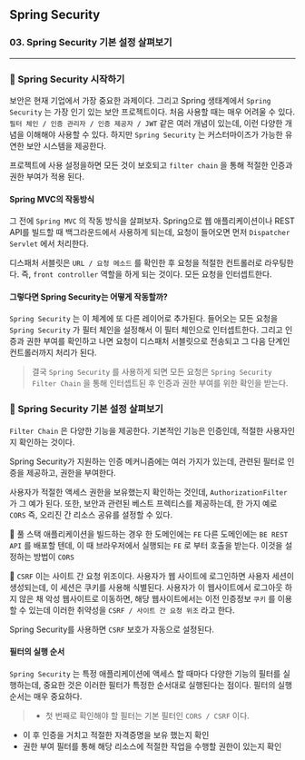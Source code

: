 ## Spring Security

### 03. Spring Security 기본 설정 살펴보기

---

### 📌 Spring Security 시작하기

보안은 현재 기업에서 가장 중요한 과제이다. 그리고 Spring 생태계에서 `Spring Security` 는 가장 인기 있는 보안 프로젝트이다.
처음 사용할 때는 매우 어려울 수 있다.
`필터 체인 / 인증 관리자 / 인증 제공자 / JWT` 같은 여러 개념이 있는데, 이런 다양한 개념을 이해해야 사용할 수 있다. 하지만 `Spring Security` 는 커스터마이즈가 가능한 유연한 보안 시스템을 제공한다.

프로젝트에 사용 설정을하면 모든 것이 보호되고 `filter chain` 을 통해 적절한 인증과 권한 부여가 적용 된다.

#### Spring MVC의 작동방식

그 전에 `Spring MVC` 의 작동 방식을 살펴보자.
Spring으로 웹 애플리케이션이나 REST API를 빌드할 때 백그라운드에서 사용하게 되는데, 요청이 들어오면 먼저 `Dispatcher Servlet` 에서 처리한다.

디스패처 서블릿은 `URL / 요청 메소드` 를 확인한 후 요청을 적절한 컨트롤러로 라우팅한다.
즉, `front controller` 역할을 하게 되는 것이다.
모든 요청을 인터셉트한다.

#### 그렇다면 Spring Security는 어떻게 작동할까?

`Spring Security` 는 이 체계에 또 다른 레이어로 추가된다.
들어오는 모든 요청을 `Spring Security` 가 필터 체인을 설정해서 이 필터 체인으로 인터셉트한다. 그리고 인증과 권한 부여를 확인하고 나면 요청이 디스패처 서블릿으로 전송되고 그 다음 단계인 컨트롤러까지 처리가 된다.

> 결국 `Spring Security` 를 사용하게 되면 모든 요청은 `Spring Security Filter Chain` 을 통해 인터셉트된 후 인증과 권한 부여를 위한 확인을 받는다.

### 📌 Spring Security 기본 설정 살펴보기

`Filter Chain` 은 다양한 기능을 제공한다.
기본적인 기능은 인증인데, 적절한 사용자인지 확인하는 것이다.

Spring Security가 지원하는 인증 메커니즘에는 여러 가지가 있는데, 관련된 필터로 인증을 제공하고, 권한을 부여한다.

사용자가 적절한 액세스 권한을 보유했는지 확인하는 것인데, `AuthorizationFilter` 가 그 예가 된다.
또한, 보안과 관련된 베스트 프렉티스를 제공하는데, 한 가지 예로 `CORS` 즉, 오리진 간 리소스 공유를 설정할 수 있다.

📍 풀 스택 애플리케이션을 빌드하는 경우 한 도메인에는 `FE` 다른 도메인에는 `BE REST API` 를 배포할 텐데, 이 때 브라우저에서 실행되는 `FE` 로 부터 호출을 받는다. 이것을 설정하는 방법이 `CORS`

📍 `CSRF` 이는 사이트 간 요청 위조이다.
사용자가 웹 사이트에 로그인하면 사용자 세션이 생성되는데, 이 세션은 쿠키를 사용해 식별된다.
사용자가 이 웹사이트에서 로그아웃 하지 않은 채 악성 웹사이트로 이동하면, 해당 웹사이트에서는 이전 인증정보 `쿠키` 를 이용할 수 있는데 이러한 취약성을 `CSRF / 사이트 간 요청 위조` 라고 한다.

Spring Security를 사용하면 `CSRF` 보호가 자동으로 설정된다.

#### 필터의 실행 순서

`Spring Security` 는 특정 애플리케이션에 액세스 할 때마다 다양한 기능의 필터를 실행하는데, 중요한 것은 이러한 필터가 특정한 순서대로 실행된다는 점이다.
필터의 실행 순서는 매우 중요하다.

> - 첫 번째로 확인해야 할 필터는 기본 필터인 `CORS / CSRF` 이다.

- 이 후 인증을 거치고 적절한 자격증명을 보유 했는지 확인
- 권한 부여 필터를 통해 해당 리소스에 적절한 작업을 수행할 권한이 있는지 확인
